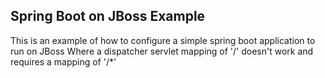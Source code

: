 Spring Boot on JBoss Example
---

This is an example of how to configure a simple spring boot application to run on JBoss
Where a dispatcher servlet mapping of '/' doesn't work and requires a mapping of '/*'
